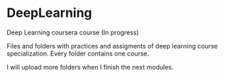 # DeepLearning
Deep Learning coursera course (In progress)

Files and folders with practices and assigments of deep learning course specialization. Every folder contains one course.

I will upload more folders when I finish the next modules.
